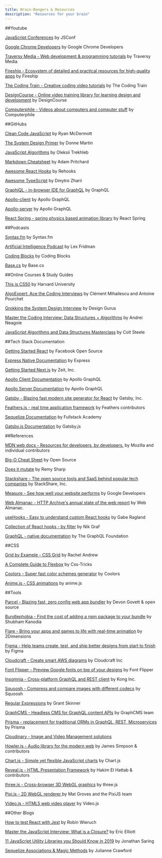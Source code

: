```yaml
---
title: Brain-Bangers & Resources
description: "Resources for your brain"
---
```


##Youtube

[JavaScript Conferences](https://www.youtube.com/user/jsconfeu) by JSConf

[Google Chrome Developers](https://www.youtube.com/user/ChromeDevelopers) by Google Chrome Developers

[Traversy Media - Web development & programming tutorials](https://www.youtube.com/channel/UC29ju8bIPH5as8OGnQzwJyA) by Traversy Media

[Fireship - Ecosystem of detailed and practical resources for high-quality apps](https://www.youtube.com/channel/UCsBjURrPoezykLs9EqgamOA) by Fireship

[The Coding Train - Creative coding video tutorials](https://www.youtube.com/channel/UCvjgXvBlbQiydffZU7m1_aw) by The Coding Train

[DesignCourse - Online video training library for learning design and development](https://www.youtube.com/channel/UCVyRiMvfUNMA1UPlDPzG5Ow) by DesignCourse

[Computerphile - Videos about computers and computer stuff](https://www.youtube.com/channel/UC9-y-6csu5WGm29I7JiwpnA) by Computerphile

##GitHubs

[Clean Code JavaScript](https://github.com/ryanmcdermott/clean-code-javascript) by Ryan McDermott

[The System Design Primer](https://github.com/donnemartin/system-design-primer) by Donne Martin

[JavaScript Algorithms](https://github.com/trekhleb/javascript-algorithms) by Oleksii Trekhleb

[Markdown Cheatsheet](https://github.com/adam-p/markdown-here/wiki/Markdown-Cheatsheet) by Adam Pritchard

[Awesome React Hooks](https://github.com/rehooks/awesome-react-hooks) by Rehooks

[Awesome TypeScript](https://github.com/dzharii/awesome-typescript) by Dmytro Zharii

[GraphiQL - in-browser IDE for GraphQL](https://github.com/graphql/graphiql) by GraphQL

[Apollo-client](https://github.com/apollographql/apollo-client) by Apollo GraphQL

[Apollo-server](https://github.com/apollographql/apollo-server) by Apollo GraphQL

[React Spring - spring physics based animation library](https://github.com/react-spring/react-spring) by React Spring

##Podcasts

[Syntax.fm](https://syntax.fm/) by Syntax.fm

[Artificial Intelligence Podcast](https://lexfridman.com/ai/) by Lex Fridman

[Coding Blocks](https://www.codingblocks.net/) by Coding Blocks

[Base.cs](https://www.codenewbie.org/basecs) by Base.cs

##Online Courses & Study Guides

[This is CS50](https://cs50.harvard.edu/college/) by Harvard University

[AlgoExpert: Ace the Coding Interviews](https://www.algoexpert.io/product) by Clément Mihailescu and Antoine Pourchet

[Grokking the System Design Interview](https://www.educative.io/courses/grokking-the-system-design-interview) by Design Gurus

[Master the Coding Interview: Data Structures + Algorithms](https://www.udemy.com/course/master-the-coding-interview-data-structures-algorithms/) by Andrei Neagoie

[JavaScript Algorithms and Data Structures Masterclass](https://www.udemy.com/js-algorithms-and-data-structures-masterclass/) by Colt Steele

##Tech Stack Documentation

[Getting Started React](https://reactjs.org/docs/getting-started.html) by Facebook Open Source

[Express Native Documentation](https://expressjs.com/en/api.html) by Express

[Getting Started Next.js](https://nextjs.org/learn/basics/getting-started) by Zeit, Inc.

[Apollo Client Documentation](https://www.apollographql.com/docs/react/) by Apollo GraphQL

[Apollo Server Documentation](https://www.apollographql.com/docs/apollo-server/) by Apollo GraphQL

[Gatsby - Blazing fast modern site generator for React](https://www.gatsbyjs.org/) by Gatsby, Inc.

[Feathers.js - real time application framework](https://feathersjs.com/) by Feathers contributors

[Sequelize Documentation](https://sequelizedocs.fullstackacademy.com/) by Fullstack Academy

[Gatsby.js Documentation](https://www.gatsbyjs.org/docs/) by Gatsby.js

##References

[MDN web docs - Resources for developers, by developers.](https://developer.mozilla.org/en-US/) by Mozilla and individual contributors

[Big-O Cheat Sheet](https://www.bigocheatsheet.com/) by Open Source

[Does it mutate](https://doesitmutate.xyz/) by Remy Sharp

[Stackshare - The open source tools and SaaS behind popular tech companies](https://stackshare.io/stacks) by StackShare, Inc.

[Measure - See how well your website performs](https://web.dev/measure) by Google Developers

[Web Almanac - HTTP Archive's annual state of the web report](https://almanac.httparchive.org/en/2019/) by Web Almanac.

[useHooks - Easy to understand custom React hooks](https://usehooks.com/) by Gabe Ragland

[Collection of React hooks - by filter](https://nikgraf.github.io/react-hooks/) by Nik Graf

[GraphQL - native documentation](https://graphql.org/) by The GraphQL Foundation

##CSS

[Grid by Example - CSS Grid](https://gridbyexample.com/examples/) by Rachel Andrew

[A Complete Guide to Flexbox](https://css-tricks.com/snippets/css/a-guide-to-flexbox/) by Css-Tricks

[Coolors - Super fast color schemes generator](https://coolors.co/) by Coolors

[Anime.js - CSS animations](https://animejs.com/) by anime.js

##Tools

[Parcel - Blazing fast, zero config web app bundler](https://parceljs.org/) by Devon Govett & open source

[Bundlephobia - Find the cost of adding a npm package to your bundle](https://bundlephobia.com/) by Shubham Kanodia

[Flare - Bring your apps and games to life with real-time animation](https://www.2dimensions.com/about-flare) by 2Dimensions

[Figma - Help teams create, test, and ship better designs from start to finish](https://www.figma.com/) by Figma

[Cloudcraft - Create smart AWS diagrams](https://cloudcraft.co/) by Cloudcraft Inc

[Font Flipper - Preview Google fonts on top of your designs](https://fontflipper.com/upload) by Font Flipper

[Insomnia - Cross-platform GraphQL and REST client](https://insomnia.rest/) by Kong Inc.

[Squoosh - Compress and compare images with different codecs](https://squoosh.app/) by Squoosh

[Regular Expressions](https://regexr.com/) by Grant Skinner

[GraphCMS - Headless CMS for GraphQL content APIs](https://graphcms.com/) by GraphCMS team

[Prisma - replacement for traditional ORMs in GraphQL, REST, Microservices](https://www.prisma.io/) by Prisma

[Cloudinary - Image and Video Management solutions](https://cloudinary.com/solutions)

[Howler.js - Audio library for the modern web](https://howlerjs.com/) by James Simpson & contributors

[Chart.js - Simple yet flexible JavaScript charts](https://www.chartjs.org/) by Chart.js

[Reveal.js - HTML Presentation Framework](https://revealjs.com/) by Hakim El Hattab & contributors

[three.js - Cross-browser 3D WebGL graphics](https://threejs.org/) by three.js

[Pixi.js - 2D WebGL renderer ](https://www.pixijs.com/) by Mat Groves and the PixiJS team

[Video.js - HTML5 web video player](https://videojs.com/) by Video.js

##Other Blogs

[How to test React with Jest](https://www.robinwieruch.de/react-testing-jest) by Robin Wieruch

[Master the JavaScript Interview: What is a Closure?](https://medium.com/javascript-scene/master-the-javascript-interview-what-is-a-closure-b2f0d2152b36) by Eric Elliott

[11 JavaScript Utility Libraries you Should Know in 2019](https://blog.bitsrc.io/11-javascript-utility-libraries-you-should-know-in-2018-3646fb31ade) by Jonathan Saring

[Sequelize Associations & Magic Methods](https://medium.com/@julianne.marik/sequelize-associations-magic-methods-c72008db91c9) by Julianne Crawford

